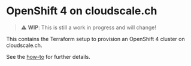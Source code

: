 # OpenShift 4 on cloudscale.ch

> :warning: **WIP**: This is still a work in progress and will change!

This contains the Terraform setup to provision an OpenShift 4 cluster on cloudscale.ch.

See the [how-to](https://openshift.docs.vshn.ch/oc4/how-tos/cloudscale/install.html) for further details.
